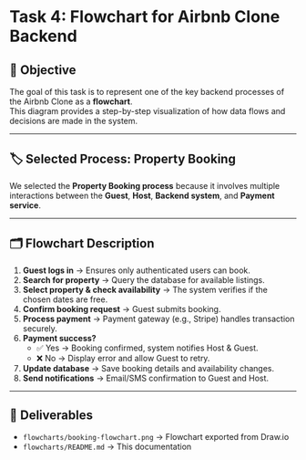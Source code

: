 # Task 4: Flowchart for Airbnb Clone Backend

## 🎯 Objective
The goal of this task is to represent one of the key backend processes of the Airbnb Clone as a **flowchart**.  
This diagram provides a step-by-step visualization of how data flows and decisions are made in the system.

---

## 🏷️ Selected Process: Property Booking
We selected the **Property Booking process** because it involves multiple interactions between the **Guest**, **Host**, **Backend system**, and **Payment service**.

---

## 🗂️ Flowchart Description

1. **Guest logs in** → Ensures only authenticated users can book.  
2. **Search for property** → Query the database for available listings.  
3. **Select property & check availability** → The system verifies if the chosen dates are free.  
4. **Confirm booking request** → Guest submits booking.  
5. **Process payment** → Payment gateway (e.g., Stripe) handles transaction securely.  
6. **Payment success?**
   - ✅ Yes → Booking confirmed, system notifies Host & Guest.  
   - ❌ No → Display error and allow Guest to retry.  
7. **Update database** → Save booking details and availability changes.  
8. **Send notifications** → Email/SMS confirmation to Guest and Host.

---

## 📌 Deliverables
- `flowcharts/booking-flowchart.png` → Flowchart exported from Draw.io  
- `flowcharts/README.md` → This documentation
